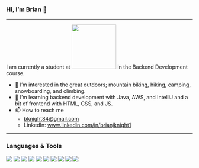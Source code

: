 ### Hi, I’m Brian 👋 

---

I am currently a student at <img src="https://user-images.githubusercontent.com/92756599/194363668-e035a8ce-e9f1-4902-8d11-74987025eb0a.png" width="120"> in the Backend Development course.

- 👀 I’m interested in the great outdoors; mountain biking, hiking, camping, snowboarding, and climbing.
- 🌱 I’m learning backend development with Java, AWS, and IntelliJ and a bit of frontend with HTML, CSS, and JS.
- 📫 How to reach me 
  - bknight84@gmail.com
  - LinkedIn: www.linkedin.com/in/brianjknight1

---

### Languages & Tools

<img src="https://img.shields.io/badge/java-%23ED8B00.svg?style=for-the-badge&logo=java&logoColor=white">  <img src="https://img.shields.io/badge/IntelliJIDEA-000000.svg?style=for-the-badge&logo=intellij-idea&logoColor=white">  <img src="https://img.shields.io/badge/Amazon%20DynamoDB-4053D6?style=for-the-badge&logo=Amazon%20DynamoDB&logoColor=white">  <img src="https://img.shields.io/badge/AWS-%23FF9900.svg?style=for-the-badge&logo=amazon-aws&logoColor=white">  <img src="https://img.shields.io/badge/github-%23121011.svg?style=for-the-badge&logo=github&logoColor=white">  <img src="https://img.shields.io/badge/git-%23F05033.svg?style=for-the-badge&logo=git&logoColor=white">  <img src="https://img.shields.io/badge/Visual%20Studio%20Code-0078d7.svg?style=for-the-badge&logo=visual-studio-code&logoColor=white">  <img src="https://img.shields.io/badge/Windows-0078D6?style=for-the-badge&logo=windows&logoColor=white">  <img src="https://img.shields.io/badge/Slack-4A154B?style=for-the-badge&logo=slack&logoColor=white">  <img src="https://img.shields.io/badge/PlantUML-%BD132700.svg?style=for-the-badge&logo=PlantUML&logocolor=white">

<!---
brianjknight/brianjknight is a ✨ special ✨ repository because its `README.md` (this file) appears on your GitHub profile.
You can click the Preview link to take a look at your changes.
--->
